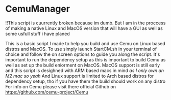 # CemuManager
!!This script is cuurrently broken because im dumb.
But I am in the proccess of making a native Linux and MacOS version that will have a GUI as well as some usfull stuff i have planed

This is a basic script I made to help you build and use Cemu on Linux based distros and MacOS.
To use simply launch StartCM.sh in your terminal of choice and follow the on screen options to guide you along the script.
It's important to run the dependency setup as this is important to build Cemu as well as set up the build eniorment on MacOS.
MacOS support is still early and this script is desighned with ARM based macs in mind *as I only own an M2 mac so yeah*
And Linux support is limited to Arch based distros for dependency setup, tho if you have them the build should work on any distro
For info on Cemu please visit there official Github on https://github.com/cemu-project/Cemu

